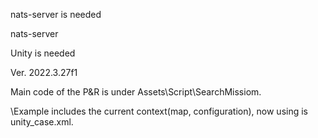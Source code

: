 nats-server is needed

nats-server

Unity is needed

Ver. 2022.3.27f1

Main code of the P&R is under Assets\Script\SearchMissiom.

\Example includes the current context(map, configuration), now using is unity_case.xml.

